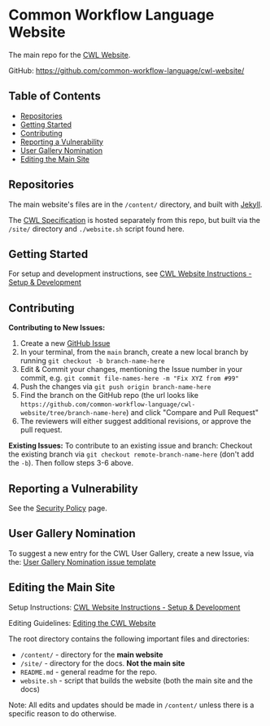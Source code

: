 # Common Workflow Language Website

The main repo for the [CWL Website](https://www.commonwl.org/).

GitHub: https://github.com/common-workflow-language/cwl-website/

## Table of Contents

<!-- MarkdownTOC -->

* [Repositories](#repositories)
* [Getting Started](#getting-started)
* [Contributing](#contributing)
* [Reporting a Vulnerability](#reporting-a-vulnerability)
* [User Gallery Nomination](#user-gallery-nomination)
* [Editing the Main Site](#editing-the-main-site)

<!-- /MarkdownTOC -->

<a id="repositories"></a>
## Repositories

The main website's files are in the `/content/` directory, and built with [Jekyll](https://jekyllrb.com/).

The [CWL Specification](https://github.com/common-workflow-language/cwl-v1.2) is
hosted separately from this repo, but built via the `/site/` directory and
`./website.sh` script found here.

<a id="getting-started"></a>
## Getting Started

For setup and development instructions, see [CWL Website Instructions - Setup & Development](/content/README.md#setup--development)

<a id="contributing"></a>
## Contributing

**Contributing to New Issues:**

1. Create a new [GitHub Issue](https://github.com/common-workflow-language/cwl-website/issues/new/choose)
2. In your terminal, from the `main` branch, create a new local branch by running `git checkout -b branch-name-here`
3. Edit & Commit your changes, mentioning the Issue number in your commit, e.g. `git commit file-names-here -m "Fix XYZ from #99"`
4. Push the changes via `git push origin branch-name-here`
5. Find the branch on the GitHub repo (the url looks like `https://github.com/common-workflow-language/cwl-website/tree/branch-name-here`) and click "Compare and Pull Request"
6. The reviewers will either suggest additional revisions, or approve the pull request.

**Existing Issues:** To contribute to an existing issue and branch: Checkout the existing branch via `git checkout remote-branch-name-here` (don't add the `-b`). Then follow steps 3-6 above.

<a id="reporting-a-vulnerability"></a>
## Reporting a Vulnerability

See the [Security Policy](https://github.com/common-workflow-language/cwl-website/security/policy) page.

<a id="user-gallery-nomination"></a>
## User Gallery Nomination

To suggest a new entry for the CWL User Gallery, create a new Issue, via the: [User Gallery Nomination issue template](https://github.com/common-workflow-language/cwl-website/issues/new?assignees=&labels=user+gallery&template=user-gallery-nomination.md&title=User+Gallery+Nomination%3A+%5Buser%2Fproject+name+here%5D)

<a id="editing-the-main-site"></a>
## Editing the Main Site

Setup Instructions: [CWL Website Instructions - Setup & Development](content/README.md#setup-and-development)

Editing Guidelines: [Editing the CWL Website](content/EDITING.md)

The root directory contains the following important files and directories:

* `/content/` - directory for the **main website**
* `/site/` - directory for the docs. **Not the main site**
* `README.md` - general readme for the repo.
* `website.sh` - script that builds the website (both the main site and the docs)

Note: All edits and updates should be made in `/content/` unless there is a specific reason to do otherwise.
